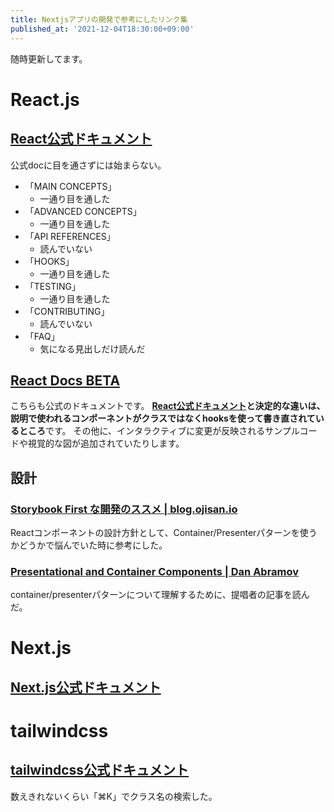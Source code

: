 ```yaml
---
title: Nextjsアプリの開発で参考にしたリンク集
published_at: '2021-12-04T18:30:00+09:00'
---
```


随時更新してます。

# React.js

## [React公式ドキュメント](https://ja.reactjs.org/docs/getting-started.html)

公式docに目を通さずには始まらない。

* 「MAIN CONCEPTS」
  * 一通り目を通した
* 「ADVANCED CONCEPTS」
  * 一通り目を通した
* 「API REFERENCES」
  * 読んでいない
* 「HOOKS」
  * 一通り目を通した
* 「TESTING」
  * 一通り目を通した
* 「CONTRIBUTING」
  * 読んでいない
* 「FAQ」
  * 気になる見出しだけ読んだ

## [React Docs BETA](https://beta.reactjs.org/)

こちらも公式のドキュメントです。
**[React公式ドキュメント](https://ja.reactjs.org/docs/getting-started.html)と決定的な違いは、説明で使われるコンポーネントがクラスではなくhooksを使って書き直されているところ**です。
その他に、インタラクティブに変更が反映されるサンプルコードや視覚的な図が追加されていたりします。

## 設計

### [Storybook First な開発のススメ | blog.ojisan.io](https://blog.ojisan.io/storybook-first-develop/)

Reactコンポーネントの設計方針として、Container/Presenterパターンを使うかどうかで悩んでいた時に参考にした。

### [Presentational and Container Components | Dan Abramov](https://medium.com/@dan_abramov/smart-and-dumb-components-7ca2f9a7c7d0)

container/presenterパターンについて理解するために、提唱者の記事を読んだ。

# Next.js

## [Next.js公式ドキュメント](https://nextjs.org/docs/getting-started)

# tailwindcss

## [tailwindcss公式ドキュメント](https://tailwindcss.com/docs)

数えきれないくらい「⌘K」でクラス名の検索した。

